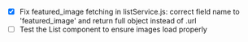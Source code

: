 - [x] Fix featured_image fetching in listService.js: correct field name to 'featured_image' and return full object instead of .url
- [ ] Test the List component to ensure images load properly
